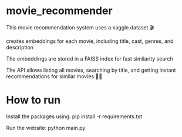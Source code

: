 # movie_recommender

This movie recommendation system uses a kaggle dataset 🎬

creates embeddings for each movie, including title, cast, genres, and description

The embeddings are stored in a FAISS index for fast similarity search

The API allows listing all movies, searching by title, and getting instant recommendations for similar movies 🤖🍿

# How to run

Install the packages using:
       pip install -r requirements.txt

Run the website:
       python main.py
